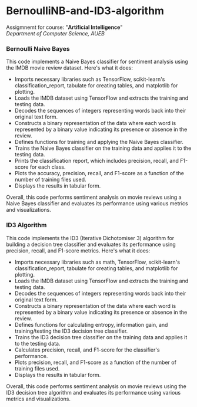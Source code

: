 # BernoulliNB-and-ID3-algorithm


Assigmnemt for course: "**Artificial Intelligence**"
<br>*Department of Computer Science, AUEB*


### Bernoulli Naive Bayes
This code implements a Naive Bayes classifier for sentiment analysis using the IMDB movie review dataset. Here's what it does:

* Imports necessary libraries such as TensorFlow, scikit-learn's classification_report, tabulate for creating tables, and matplotlib for plotting.
* Loads the IMDB dataset using TensorFlow and extracts the training and testing data.
* Decodes the sequences of integers representing words back into their original text form.
* Constructs a binary representation of the data where each word is represented by a binary value indicating its presence or absence in the review.
* Defines functions for training and applying the Naive Bayes classifier.
* Trains the Naive Bayes classifier on the training data and applies it to the testing data.
* Prints the classification report, which includes precision, recall, and F1-score for each class.
* Plots the accuracy, precision, recall, and F1-score as a function of the number of training files used.
* Displays the results in tabular form. <br>

Overall, this code performs sentiment analysis on movie reviews using a Naive Bayes classifier and evaluates its performance using various metrics and visualizations.<br>

### ID3 Algorithm
This code implements the ID3 (Iterative Dichotomiser 3) algorithm for building a decision tree classifier and evaluates its performance using precision, recall, and F1-score metrics. Here's what it does:

* Imports necessary libraries such as math, TensorFlow, scikit-learn's classification_report, tabulate for creating tables, and matplotlib for plotting.
* Loads the IMDB dataset using TensorFlow and extracts the training and testing data.
* Decodes the sequences of integers representing words back into their original text form.
* Constructs a binary representation of the data where each word is represented by a binary value indicating its presence or absence in the review.
* Defines functions for calculating entropy, information gain, and training/testing the ID3 decision tree classifier.
* Trains the ID3 decision tree classifier on the training data and applies it to the testing data.
* Calculates precision, recall, and F1-score for the classifier's performance.
* Plots precision, recall, and F1-score as a function of the number of training files used.
* Displays the results in tabular form. <br>

Overall, this code performs sentiment analysis on movie reviews using the ID3 decision tree algorithm and evaluates its performance using various metrics and visualizations.

